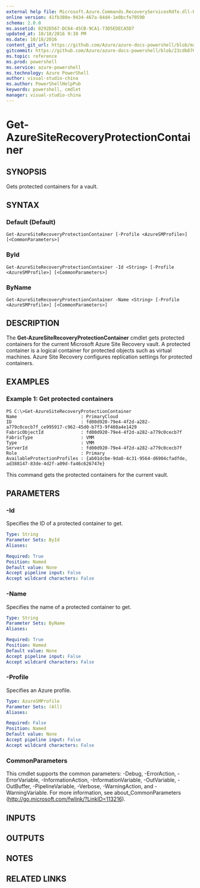```yaml
---
external help file: Microsoft.Azure.Commands.RecoveryServicesRdfe.dll-Help.xml
online version: 41fb380e-9434-467a-84d4-1e0bcfe70590
schema: 2.0.0
ms.assetid: 0292D567-DC64-45CB-9CA1-73D5EDECA5D7
updated_at: 10/18/2016 9:38 PM
ms.date: 10/18/2016
content_git_url: https://github.com/Azure/azure-docs-powershell/blob/master/azureps-cmdlets-docs/ServiceManagement/Azure.SiteRecovery/v2.1.0/Get-AzureSiteRecoveryProtectionContainer.md
gitcommit: https://github.com/Azure/azure-docs-powershell/blob/23cdb8705d4ab9807c0e21b238f3b134a7d49c7d/azureps-cmdlets-docs/ServiceManagement/Azure.SiteRecovery/v2.1.0/Get-AzureSiteRecoveryProtectionContainer.md
ms.topic: reference
ms.prod: powershell
ms.service: azure-powershell
ms.technology: Azure PowerShell
author: visual-studio-china
ms.author: PowerShellHelpPub
keywords: powershell, cmdlet
manager: visual-studio-china
---
```


# Get-AzureSiteRecoveryProtectionContainer

## SYNOPSIS
Gets protected containers for a vault.

## SYNTAX

### Default (Default)
```
Get-AzureSiteRecoveryProtectionContainer [-Profile <AzureSMProfile>] [<CommonParameters>]
```

### ById
```
Get-AzureSiteRecoveryProtectionContainer -Id <String> [-Profile <AzureSMProfile>] [<CommonParameters>]
```

### ByName
```
Get-AzureSiteRecoveryProtectionContainer -Name <String> [-Profile <AzureSMProfile>] [<CommonParameters>]
```

## DESCRIPTION
The **Get-AzureSiteRecoveryProtectionContainer** cmdlet gets protected containers for the current Microsoft Azure Site Recovery vault.
A protected container is a logical container for protected objects such as virtual machines.
Azure Site Recovery configures replication settings for protected containers.

## EXAMPLES

### Example 1: Get protected containers
```
PS C:\>Get-AzureSiteRecoveryProtectionContainer
Name                        : PrimaryCloud
ID                          : fd00d920-79e4-4f2d-a282-a779c0cecb7f_ce995917-c962-45d0-b7f3-9f408a4e1429
FabricObjectId              : fd00d920-79e4-4f2d-a282-a779c0cecb7f
FabricType                  : VMM
Type                        : VMM
ServerId                    : fd00d920-79e4-4f2d-a282-a779c0cecb7f
Role                        : Primary
AvailableProtectionProfiles : {ab01dcbe-9da0-4c31-9564-d6904cfadfde, ad388147-83de-4d2f-a09d-fa46c626747e}
```

This command gets the protected containers for the current vault.

## PARAMETERS

### -Id
Specifies the ID of a protected container to get.

```yaml
Type: String
Parameter Sets: ById
Aliases: 

Required: True
Position: Named
Default value: None
Accept pipeline input: False
Accept wildcard characters: False
```

### -Name
Specifies the name of a protected container to get.

```yaml
Type: String
Parameter Sets: ByName
Aliases: 

Required: True
Position: Named
Default value: None
Accept pipeline input: False
Accept wildcard characters: False
```

### -Profile
Specifies an Azure profile.

```yaml
Type: AzureSMProfile
Parameter Sets: (All)
Aliases: 

Required: False
Position: Named
Default value: None
Accept pipeline input: False
Accept wildcard characters: False
```

### CommonParameters
This cmdlet supports the common parameters: -Debug, -ErrorAction, -ErrorVariable, -InformationAction, -InformationVariable, -OutVariable, -OutBuffer, -PipelineVariable, -Verbose, -WarningAction, and -WarningVariable. For more information, see about_CommonParameters (http://go.microsoft.com/fwlink/?LinkID=113216).

## INPUTS

## OUTPUTS

## NOTES

## RELATED LINKS


